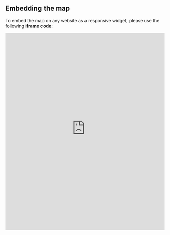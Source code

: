 ## Embedding the map

To embed the map on any website as a responsive widget, please use the following **iframe code**:

<iframe title="Euranet Map" aria-label="Map" id="euranet-map-abortion-counseling" src="https://map-abortion-counseling.vercel.app" scrolling="no" frameborder="0"style="width: 0; min-width: 100% !important; border: none;" height="624"></iframe><script type="text/javascript">window.addEventListener("message",e=>{if("https://map-abortion-counseling.vercel.app"!==e.origin)return;let t=e.data;if(t.height){document.getElementById("euranet-map-abortion-counseling").height=t.height+"px"}},!1)</script>